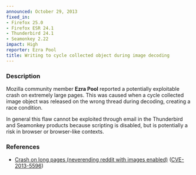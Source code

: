```yaml
---
announced: October 29, 2013
fixed_in:
- Firefox 25.0
- Firefox ESR 24.1
- Thunderbird 24.1
- Seamonkey 2.22
impact: High
reporter: Ezra Pool
title: Writing to cycle collected object during image decoding
---
```


<h3>Description</h3>

<p>Mozilla community member <strong>Ezra Pool</strong> reported a potentially
exploitable crash on extremely large pages. This was caused when a cycle
collected image object was released on the wrong thread during decoding,
creating a race condition.
</p>

<p class="note">In general this flaw cannot be exploited through email in the
Thunderbird and Seamonkey products because scripting is disabled, but is
potentially a risk in browser or browser-like contexts.</p>

<h3>References</h3>

<ul>
  <li><a href="https://bugzilla.mozilla.org/show_bug.cgi?id=910881">
       Crash on long pages (neverending reddit with images enabled)</a> (<a href="http://cve.mitre.org/cgi-bin/cvename.cgi?name=CVE-2013-5596" class="ex-ref">CVE-2013-5596</a>)</li>
</ul>



